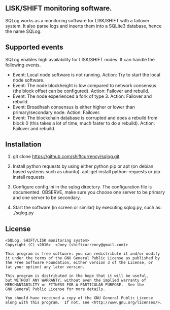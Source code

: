 ## LISK/SHIFT monitoring software.

SQLog works as a monitoring software for LISK/SHIFT with a failover system. It also parse logs and inserts them into a SQLite3 database, hence the name SQLog.

## Supported events

SQLog enables high availability for LISK/SHIFT nodes. It can handle the following events.

- Event: Local node software is not running.
  Action: Try to start the local node software.
- Event: The node blockheight is low compared to network consensus (the block offset can be configured).
  Action: Failover and rebuild.
- Event: The node experienced a fork of type 3.
  Action: Failover and rebuild.
- Event: Broadhash consensus is either higher or lower than primary/secondary node.
  Action: Failover.
- Event: The blockchain database is corrupted and does a rebuild from block 0 (this takes a lot of time, much faster to do a rebuild).
  Action: Failover and rebuild.

## Installation

1. git clone https://github.com/shiftcurrency/sqlog.git

2. Install python requests by using either python pip or apt (on debian based systems such as ubuntu).
   apt-get install python-requests or pip install requests

3. Configure config.ini in the sqlog directory. The configuration file is documented. OBSERVE, make sure you choose one server to be primary and one server to be secondary.

4. Start the software (in screen or similar) by executing sqlog.py, such as: ./sqlog.py

## License

    <SQLog, SHIFT/LISK monitoring system>
    Copyright (C) <2016>  <Joey (shiftcurrency@gmail.com)>

    This program is free software: you can redistribute it and/or modify
    it under the terms of the GNU General Public License as published by
    the Free Software Foundation, either version 3 of the License, or
    (at your option) any later version.

    This program is distributed in the hope that it will be useful,
    but WITHOUT ANY WARRANTY; without even the implied warranty of
    MERCHANTABILITY or FITNESS FOR A PARTICULAR PURPOSE.  See the
    GNU General Public License for more details.

    You should have received a copy of the GNU General Public License
    along with this program.  If not, see <http://www.gnu.org/licenses/>.
